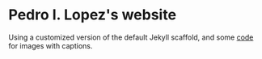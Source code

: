 # Pedro I. Lopez's website

Using a customized version of the default Jekyll scaffold, and some
[code](http://codingtips.kanishkkunal.in/image-caption-jekyll "Display Image
caption in Posts on Jekyll blogs") for images with captions.
